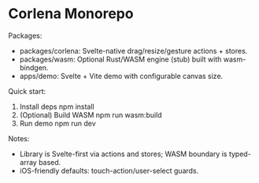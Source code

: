 # Corlena Monorepo

Packages:
- packages/corlena: Svelte-native drag/resize/gesture actions + stores.
- packages/wasm: Optional Rust/WASM engine (stub) built with wasm-bindgen.
- apps/demo: Svelte + Vite demo with configurable canvas size.

Quick start:
1) Install deps
   npm install
2) (Optional) Build WASM
   npm run wasm:build
3) Run demo
   npm run dev

Notes:
- Library is Svelte-first via actions and stores; WASM boundary is typed-array based.
- iOS-friendly defaults: touch-action/user-select guards.
